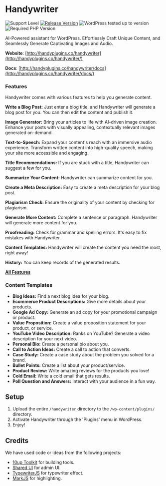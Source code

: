 Handywriter
=============

![Support Level](https://img.shields.io/badge/support-active-green.svg) [![Release Version](https://img.shields.io/wordpress/plugin/v/handywriter?label=Release%20Version)](https://github.com/HandyPlugins/handywriter/releases) ![WordPress tested up to version](https://img.shields.io/wordpress/plugin/tested/handywriter?label=WordPress) ![Required PHP Version](https://img.shields.io/wordpress/plugin/required-php/handywriter?label=PHP)

AI-Powered assistant for WordPress. Effortlessly Craft Unique Content, and Seamlessly Generate Captivating Images and Audio.

__Website__: [http://handyplugins.co/handywriter](http://handyplugins.co/handywriter/)

__Docs__: [http://handyplugins.co/handywriter/docs](http://handyplugins.co/handywriter/docs/)

### Features

Handywriter comes with various features to help you generate content.

__Write a Blog Post:__ Just enter a blog title, and Handywriter will generate a blog post for you. You can then edit the content and publish it.

__Image Generator:__ Bring your articles to life with AI-driven image creation. Enhance your posts with visually appealing, contextually relevant images generated on-demand.

__Text-to-Speech:__ Expand your content's reach with an immersive audio experience. Transform written content into high-quality speech, making your site more accessible and engaging.

__Title Recommendations:__ If you are stuck with a title, Handywriter can suggest a few for you.

__Summarize Your Content:__ Handywriter can summarize content for you.

__Create a Meta Description:__ Easy to create a meta description for your blog post.

__Plagiarism Check:__ Ensure the originality of your content by checking for plagiarism.

__Generate More Content:__ Complete a sentence or paragraph. Handywriter will generate more content for you.

__Proofreading:__ Check for grammar and spelling errors. It's easy to fix mistakes with Handywriter.

__Content Templates:__ Handywriter will create the content you need the most, right away!

__History:__ You can keep records of the generated results.

**[All Features](https://handyplugins.co/handywriter/features/)**

### Content Templates

- __Blog Ideas:__ Find a next blog idea for your blog.
- __Ecommerce Product Descriptions:__ Give more details about your products.
- __Google Ad Copy:__ Generate an ad copy for your promotional campaign or product.
- __Value Proposition:__ Create a value proposition statement for your product, or service.
- __YouTube Video Description:__ Ranks on YouTube? Generate a video description for your next video.
- __Personal Bio:__ Create a personal bio about you.
- __Call to Action Ideas:__ Create a call to action that converts.
- __Case Study:__ Create a case study about the problem you solved for a brand.
- __Bullet Points:__ Create a list about your product/service.
- __Product Review:__ Write amazing reviews for the products you love!
- __Cold Email:__ Write a cold email that gets results.
- __Poll Question and Answers:__ Interact with your audience in a fun way.


## Setup
1. Upload the entire `/handywriter` directory to the `/wp-content/plugins/` directory.
2. Activate Handywriter through the 'Plugins' menu in WordPress.
3. Enjoy!

## Credits

We have used code or ideas from the following projects:

* [10up Toolkit](https://github.com/10up/10up-toolkit) for building tools.
* [Shared UI](https://github.com/wpmudev/shared-ui) for admin UI.
* [TypewriterJS](https://www.npmjs.com/package/typewriter-effect) for typewriter effect.
* [MarkJS](https://github.com/julmot/mark.js/) for highlighting.
